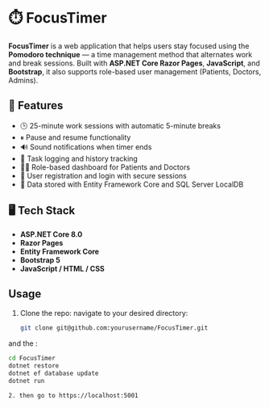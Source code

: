 # ⏱️ FocusTimer

**FocusTimer** is a web application that helps users stay focused using the **Pomodoro technique** — a time management method that alternates work and break sessions. Built with **ASP.NET Core Razor Pages**, **JavaScript**, and **Bootstrap**, it also supports role-based user management (Patients, Doctors, Admins).

## 🎯 Features

- 🕒 25-minute work sessions with automatic 5-minute breaks
- ⏸ Pause and resume functionality
- 🔊 Sound notifications when timer ends
- 🧠 Task logging and history tracking
- 🧑‍⚕️ Role-based dashboard for Patients and Doctors
- 🔐 User registration and login with secure sessions
- 💾 Data stored with Entity Framework Core and SQL Server LocalDB

## 🖥️ Tech Stack

- **ASP.NET Core 8.0**
- **Razor Pages**
- **Entity Framework Core**
- **Bootstrap 5**
- **JavaScript / HTML / CSS**

## Usage

1. Clone the repo:
   navigate to your desired directory:
   ```bash
   git clone git@github.com:yourusername/FocusTimer.git
and the :
   ```bash
   cd FocusTimer
   dotnet restore
   dotnet ef database update
   dotnet run

2. then go to https://localhost:5001
